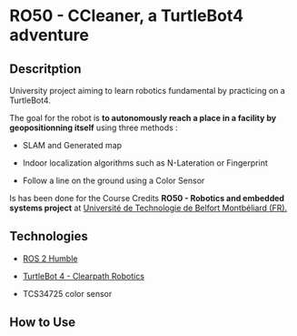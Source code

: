 # RO50 - CCleaner, a TurtleBot4 adventure

## Descritption

University project aiming to learn robotics fundamental by practicing on a TurtleBot4.

The goal for the robot is **to autonomously reach a place in a facility by geopositionning itself** using three methods :

- SLAM and Generated map

- Indoor localization algorithms such as N-Lateration or Fingerprint

- Follow a line on the ground using a Color Sensor

Is has been done for the Course Credits **RO50 - Robotics and embedded systems project** at <u>Université de Technologie de Belfort Montbéliard (FR).</u>

## Technologies

- [ROS 2 Humble](https://docs.ros.org/en/humble/index.html)

- [TurtleBot 4 - Clearpath Robotics](https://clearpathrobotics.com/turtlebot-4/)

- TCS34725 color sensor

## How to Use
